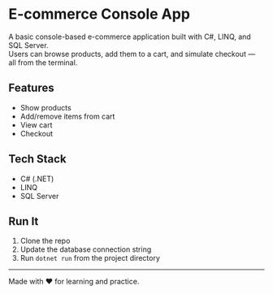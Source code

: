 # E-commerce Console App

A basic console-based e-commerce application built with C#, LINQ, and SQL Server.  
Users can browse products, add them to a cart, and simulate checkout — all from the terminal.

## Features

- Show products
- Add/remove items from cart
- View cart
- Checkout

## Tech Stack

- C# (.NET)
- LINQ
- SQL Server

## Run It

1. Clone the repo
2. Update the database connection string
3. Run `dotnet run` from the project directory

---

Made with ❤️ for learning and practice.

